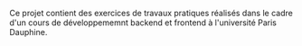 Ce projet contient des exercices de travaux pratiques réalisés dans le cadre d'un cours de développememnt backend et frontend à l'université Paris Dauphine.